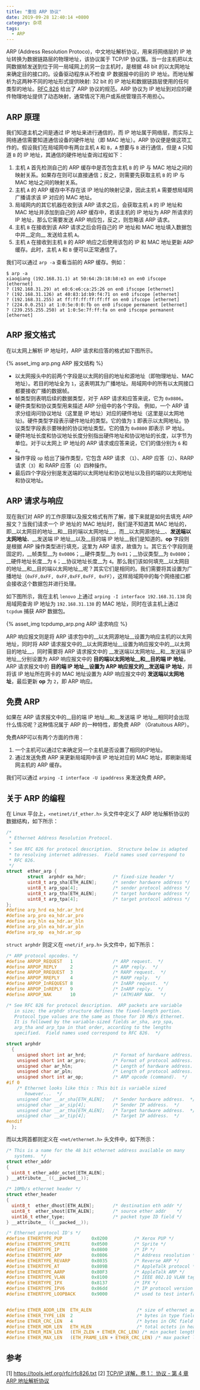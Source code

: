```yaml
---
title: "重拾 ARP 协议"
date: 2019-09-28 12:40:14 +0800
category: 杂项
tags:
  - ARP
---
```


ARP (Address Resolution Protoco)，中文地址解析协议，用来将网络层的 IP 地址转换为数据链路层的物理地址，该协议属于 TCP/IP 协议簇。当一台主机把以太网数据帧发送到位于同一局域网上的另一台主机时，是根据 48 bit 的以太网地址来确定目的接口的。设备驱动程序从不检查 IP 数据报中的目的 IP 地址。而地址解析为这两种不同的地址形式提供映射: 32 bit 的 IP 地址和数据链路层使用的任何类型的地址。[RFC 826][] 给出了 ARP 协议的规范。ARP 协议为 IP 地址到对应的硬件物理地址提供了动态映射，通常情况下用户或系统管理员不用担心。

<!-- more -->

## ARP 原理

我们知道主机之间是通过 IP 地址来进行通信的，而 IP 地址属于网络层，而实际上网络通信需要知道通信设备的硬件地址（即 MAC 地址）。ARP 协议便是做这项工作的。假设我们在局域网中有两台主机 `A` 和 `B`，`A` 想要与 `B` 进行通信，但是 `A` 只知道 `B` 的 IP 地址，其通信的硬件地址查询过程如下：

1. 主机 `A` 首先检测自己的 ARP 缓存中是否包含主机 `B` 的 IP 与 MAC 地址之间的映射关系。如果存在则可以直接通信；反之，则需要先获取主机 `B` 的 IP 与 MAC 地址之间的映射关系。
2. 主机 `A` 的 ARP 缓存中不存在该 IP 地址的映射记录，因此主机 `A` 需要想局域网广播请求该 IP 对应的 MAC 地址。
3. 局域网内的其它机器在收到该 ARP 请求之后，会获取主机 `A` 的 IP 地址和 MAC 地址并添加到自己的 ARP 缓存中，若该主机的 IP 地址为 ARP 所请求的 IP 地址，那么它需要发送 ARP 响应包，反之，则忽略该 ARP 请求。
4. 主机 `B` 在接收到该 ARP 请求之后会将自己的 IP 地址和 MAC 地址填入数据包中并__定向__ 发送给主机 `A`。
5. 主机 `A` 在接收到主机  `B` 的 ARP 响应之后使用该包的 IP 和 MAC 地址更新 ARP 缓存。此时，主机 `A` 和 `B` 便可以正常通信了。

我们可以通过 `arp -a` 查看当前的 ARP 缓存。例如：

```
$ arp -a
xiaoqiang (192.168.31.1) at 50:64:2b:18:b8:e3 on en0 ifscope [ethernet]
? (192.168.31.29) at e0:6:e6:ca:25:26 on en0 ifscope [ethernet]
? (192.168.31.126) at 40:83:1d:b9:f4:71 on en0 ifscope [ethernet]
? (192.168.31.255) at ff:ff:ff:ff:ff:ff on en0 ifscope [ethernet]
? (224.0.0.251) at 1:0:5e:0:0:fb on en0 ifscope permanent [ethernet]
? (239.255.255.250) at 1:0:5e:7f:ff:fa on en0 ifscope permanent [ethernet]
```

## ARP 报文格式

在以太网上解析 IP 地址时，ARP 请求和应答的格式如下图所示。

{% asset_img arp.png ARP 报文结构 %}

* 以太网报头中的前两个字段是以太网的目的地址和源地址（即物理地址、MAC 地址）。若目的地址全为 `1`，这表明其为广播地址。局域网中的所有以太网接口都要接收广播的数据帧。
* 帧类型则表明后续的数据类型，对于 ARP 请求和应答来说，它为 `0x0806`。
* 硬件类型和协议类型用来描述 ARP 分组中的各个字段。 例如，一个 ARP 请求分组询问协议地址（这里是 IP 地址）对应的硬件地址（这里是以太网地址)。硬件类型字段表示硬件地址的类型。它的值为 `1` 即表示以太网地址。协议类型字段表示要映射的协议地址类型。它的值为 `0x0800` 即表示 IP 地址。
* 硬件地址长度和协议地址长度分别指出硬件地址和协议地址的长度，以字节为单位。对于以太网上 IP 地址的 ARP 请求或应答来说，它们的值分别为 `6` 和 `4`。
* 操作字段 `op` 给出了操作类型，它包含 ARP 请求 （`1`）、ARP 应答（`2`）、RARP 请求（`3`）和 RARP 应答（`4`）四种操作。
* 最后四个字段分别是发送端的以太网地址和协议地址以及目的端的以太网地址和协议地址。

## ARP 请求与响应

现在我们对 ARP 的工作原理以及报文格式有所了解，接下来就是如何去填充 ARP 报文？当我们请求一个 IP 地址的 MAC 地址时，我们是不知道其 MAC 地址的，即__以太网目的地址__和__目的端以太网地址__，而__以太网源地址__、__发送端以太网地址__、__发送端 IP 地址__以及__目的端 IP 地址__我们是知道的。__op__ 字段则是根据 ARP 操作类型进行填充，这里为 ARP 请求，故值为 `1`。其它五个字段则是固定的，__帧类型__为 `0x0806`；__硬件类型__为 `0x01`；__协议类型__为 `0x0800`；__硬件地址长度__为 `6`；__协议地址长度__为 `4`。那么我们该如何填充__以太网目的地址__和__目的端以太网地址__呢？其实它们是相同的。我们需要将其设置为广播地址（`0xFF,0xFF, 0xFF,0xFF,0xFF, 0xFF`），这样局域网中的每个网络接口都会接收这个数据包并进行处理。

如下图所示，我在主机 `lenovo` 上通过 `arping -I interface 192.168.31.138` 向局域网查询 IP 地址为 `192.168.31.138` 的 MAC 地址，同时在该主机上通过 `tcpdum` 捕获 ARP 数据包。

{% asset_img tcpdump_arp.png ARP 请求响应 %}

ARP 响应报文则是将 ARP 请求包中的__以太网源地址__设置为响应主机的以太网地址，同时将 ARP 请求报文中的__以太网源地址__设置为响应报文中的__以太网目的地址__，同时需要将 ARP 请求报文中的 __发送端以太网地址__和__发送端 IP 地址__分别设置为 ARP 响应报文中的 __目的端以太网地址__和__目的端 IP 地址__，ARP 请求报文中的 __目的端 IP 地址__设置为 ARP 响应报文的__发送端 IP 地址__，并将该 IP 地址所在网卡的 MAC 地址设置为 ARP 响应报文中的 __发送端以太网地址__，最后更新 __op__ 为 `2`，即 ARP 响应。

## 免费 ARP

如果在 ARP 请求报文中的__目的端 IP 地址__和__发送端 IP 地址__相同时会出现什么情况呢？这种情况属于 ARP 的一种特性，即免费 ARP （Gratuitous ARP）。

免费ARP可以有两个方面的作用：

1. 一个主机可以通过它来确定另一个主机是否设置了相同的IP地址。
2. 通过发送免费 ARP 来更新局域网中该 IP 地址对应的 MAC 地址，即刷新局域网主机的 ARP 缓存。

我们可以通过 `arping -I interface -U ipaddress` 来发送免费 ARP。

## 关于 ARP 的编程

在 Linux 平台上，`<netinet/if_ether.h>` 头文件中定义了 ARP 地址解析协议的数据结构，如下所示：

``` C
/*
 * Ethernet Address Resolution Protocol.
 *
 * See RFC 826 for protocol description.  Structure below is adapted
 * to resolving internet addresses.  Field names used correspond to
 * RFC 826.
 */
struct  ether_arp {
        struct  arphdr ea_hdr;          /* fixed-size header */
        uint8_t arp_sha[ETH_ALEN];      /* sender hardware address */
        uint8_t arp_spa[4];             /* sender protocol address */
        uint8_t arp_tha[ETH_ALEN];      /* target hardware address */
        uint8_t arp_tpa[4];             /* target protocol address */
};
#define arp_hrd ea_hdr.ar_hrd
#define arp_pro ea_hdr.ar_pro
#define arp_hln ea_hdr.ar_hln
#define arp_pln ea_hdr.ar_pln
#define arp_op  ea_hdr.ar_op
```

`struct arphdr` 则定义在 `<net/if_arp.h>` 头文件中，如下所示：

``` C
/* ARP protocol opcodes. */
#define ARPOP_REQUEST   1               /* ARP request.  */
#define ARPOP_REPLY     2               /* ARP reply.  */
#define ARPOP_RREQUEST  3               /* RARP request.  */
#define ARPOP_RREPLY    4               /* RARP reply.  */
#define ARPOP_InREQUEST 8               /* InARP request.  */
#define ARPOP_InREPLY   9               /* InARP reply.  */
#define ARPOP_NAK       10              /* (ATM)ARP NAK.  */

/* See RFC 826 for protocol description.  ARP packets are variable
   in size; the arphdr structure defines the fixed-length portion.
   Protocol type values are the same as those for 10 Mb/s Ethernet.
   It is followed by the variable-sized fields ar_sha, arp_spa,
   arp_tha and arp_tpa in that order, according to the lengths
   specified.  Field names used correspond to RFC 826.  */

struct arphdr
  {
    unsigned short int ar_hrd;          /* Format of hardware address.  */
    unsigned short int ar_pro;          /* Format of protocol address.  */
    unsigned char ar_hln;               /* Length of hardware address.  */
    unsigned char ar_pln;               /* Length of protocol address.  */
    unsigned short int ar_op;           /* ARP opcode (command).  */
#if 0
    /* Ethernet looks like this : This bit is variable sized
       however...  */
    unsigned char __ar_sha[ETH_ALEN];   /* Sender hardware address.  */
    unsigned char __ar_sip[4];          /* Sender IP address.  */
    unsigned char __ar_tha[ETH_ALEN];   /* Target hardware address.  */
    unsigned char __ar_tip[4];          /* Target IP address.  */
#endif
  };
```

而以太网首都则定义在 `<net/ethernet.h>` 头文件中，如下所示：

``` C
/* This is a name for the 48 bit ethernet address available on many
   systems.  */
struct ether_addr
{
  uint8_t ether_addr_octet[ETH_ALEN];
} __attribute__ ((__packed__));

/* 10Mb/s ethernet header */
struct ether_header
{
  uint8_t  ether_dhost[ETH_ALEN];       /* destination eth addr */
  uint8_t  ether_shost[ETH_ALEN];       /* source ether addr    */
  uint16_t ether_type;                  /* packet type ID field */
} __attribute__ ((__packed__));

/* Ethernet protocol ID's */
#define ETHERTYPE_PUP           0x0200          /* Xerox PUP */
#define ETHERTYPE_SPRITE        0x0500          /* Sprite */
#define ETHERTYPE_IP            0x0800          /* IP */
#define ETHERTYPE_ARP           0x0806          /* Address resolution */
#define ETHERTYPE_REVARP        0x8035          /* Reverse ARP */
#define ETHERTYPE_AT            0x809B          /* AppleTalk protocol */
#define ETHERTYPE_AARP          0x80F3          /* AppleTalk ARP */
#define ETHERTYPE_VLAN          0x8100          /* IEEE 802.1Q VLAN tagging */
#define ETHERTYPE_IPX           0x8137          /* IPX */
#define ETHERTYPE_IPV6          0x86dd          /* IP protocol version 6 */
#define ETHERTYPE_LOOPBACK      0x9000          /* used to test interfaces */


#define ETHER_ADDR_LEN  ETH_ALEN                 /* size of ethernet addr */
#define ETHER_TYPE_LEN  2                        /* bytes in type field */
#define ETHER_CRC_LEN   4                        /* bytes in CRC field */
#define ETHER_HDR_LEN   ETH_HLEN                 /* total octets in header */
#define ETHER_MIN_LEN   (ETH_ZLEN + ETHER_CRC_LEN) /* min packet length */
#define ETHER_MAX_LEN   (ETH_FRAME_LEN + ETHER_CRC_LEN) /* max packet length */
```

## 参考

[1] https://tools.ietf.org/rfc/rfc826.txt
[2] [TCP/IP 详解，卷 1： 协议 - 第 4 章 ARP 地址解析协议](http://docs.52im.net/extend/docs/book/tcpip/vol1/4/)


[RFC 826]: https://tools.ietf.org/rfc/rfc826.txt
